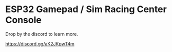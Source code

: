 # ESP32 Gamepad / Sim Racing Center Console

Drop by the discord to learn more.

https://discord.gg/aK2JKpwT4m

